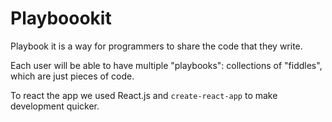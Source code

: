 # Playboookit

Playbook it is a way for programmers to share the code that they write.

Each user will be able to have multiple "playbooks": collections of "fiddles", which are just pieces of code.


To react the app we used React.js and `create-react-app` to make development quicker.
